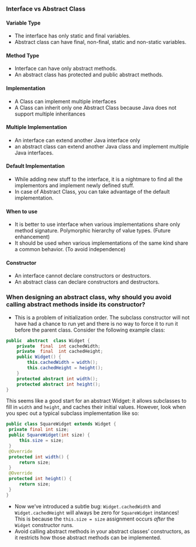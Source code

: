 ### Interface vs Abstract Class
#### Variable Type
- The interface has only static and final variables.
- Abstract class can have final, non-final, static and non-static variables. 
#### Method Type
- Interface can have only abstract methods. 
- An abstract class has protected and public abstract methods.
#### Implementation
- A Class can implement multiple interfaces
- A Class can inherit only one Abstract Class because Java does not support multiple inheritances
#### Multiple Implementation
- An interface can extend another Java interface only
- an abstract class can extend another Java class and implement multiple Java interfaces.
#### Default Implementation
- While adding new stuff to the interface, it is a nightmare to find all the implementors and implement newly defined stuff.
- In case of Abstract Class, you can take advantage of the default implementation.
#### When to use
- It is better to use interface when various implementations share only method signature. Polymorphic hierarchy of value types. (Future enhancement)
- It should be used when various implementations of the same kind share a common behavior. (To avoid independence)
#### Constructor
- An interface cannot declare constructors or destructors.
- An abstract class can declare constructors and destructors.
### When designing an abstract class, why should you avoid calling abstract methods inside its constructor?
- This is a problem of initialization order. The subclass constructor will not have had a chance to run yet and there is no way to force it to run it before the parent class. Consider the following example class:
```java
public  abstract  class Widget { 
	private  final  int cachedWidth; 
	private  final  int cachedHeight; 
	public Widget() { 
		this.cachedWidth = width(); 
		this.cachedHeight = height(); 
	} 
	protected abstract int width(); 
	protected abstract int height(); 
}
```
This seems like a good start for an abstract Widget: it allows subclasses to fill in  `width`  and  `height`, and caches their initial values. However, look when you spec out a typical subclass implementation like so:

```java
public class SquareWidget extends Widget {
 private final int size;
 public SquareWidget(int size) {
     this.size = size;
 }
 @Override
 protected int width() {
     return size;
 }
 @Override
 protected int height() {
     return size;
 }
}
```
- Now we’ve introduced a subtle bug:  `Widget.cachedWidth`  and  `Widget.cachedHeight`  will always be zero for  `SquareWidget`  instances! This is because the  `this.size = size`  assignment occurs  _after_  the  `Widget`  constructor runs.
- Avoid calling abstract methods in your abstract classes’ constructors, as it restricts how those abstract methods can be implemented.
<!--stackedit_data:
eyJoaXN0b3J5IjpbMTYzOTIwMjM0MV19
-->